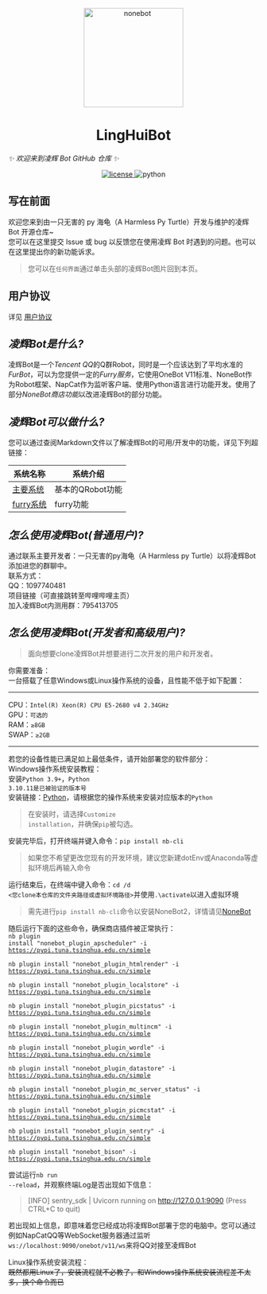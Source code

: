 <p align="center">
  <a href="https://github.com/Harmless-Turtle/LingHuiBot"><img src="http://q.qlogo.cn/headimg_dl?dst_uin=3806419216&spec=640&img_type=jpg" width="200" height="200" alt="nonebot"></a>
</p>

<h1 align="center">LingHuiBot</h1>

_✨ 欢迎来到凌辉 Bot GitHub 仓库 ✨_

<p align="center">
  <a href="./LICENSE">
    <img src="https://img.shields.io/github/license/cscs181/QQ-Github-Bot.svg" alt="license">
  </a>
  <img src="https://img.shields.io/badge/python-3.9+-blue.svg" alt="python">
</p>

## 写在前面

欢迎您来到由一只无害的 py 海龟（A Harmless Py Turtle）开发与维护的凌辉 Bot 开源仓库~ <br>
您可以在这里提交 Issue 或 bug 以反馈您在使用凌辉 Bot 时遇到的问题。也可以在这里提出你的新功能诉求。

> 您可以在`任何界面`通过单击头部的凌辉Bot图片回到本页。

## 用户协议

详见 [用户协议](./Markdown/User_Agreement.md)


<h2><em>凌辉Bot是什么?</em></h2>
凌辉Bot是一个<em>Tencent QQ</em>的Q群Robot，同时是一个应该达到了平均水准的<em>FurBot</em>，可以为您提供一定的<em>Furry服务</em>，它使用OneBot V11标准、NoneBot作为Robot框架、NapCat作为监听客户端、使用Python语言进行功能开发。使用了部分<em>NoneBot商店功能</em>以改进凌辉Bot的部分功能。

<h2><em>凌辉Bot可以做什么?</em></h2>
您可以通过查阅Markdown文件以了解凌辉Bot的可用/开发中的功能，详见下列超链接：<br>

|系统名称|系统介绍|
|---|---|
|<a href="./Markdown/Main_System.md">主要系统</a>|基本的QRobot功能|
|<a href="./Markdown/Furry_System.md">furry系统</a>|furry功能|

<h2><em>怎么使用凌辉Bot(普通用户)?</em></h2>
通过联系主要开发者：一只无害的py海龟（A Harmless py Turtle）以将凌辉Bot添加进您的群聊中。<br>
联系方式：<br>
QQ：1097740481<br>
项目链接（可直接跳转至哔哩哔哩主页）<br>
加入凌辉Bot内测用群：795413705

<h2><em>怎么使用凌辉Bot(开发者和高级用户)?</em></h2>

> 面向想要clone凌辉Bot并想要进行二次开发的用户和开发者。

你需要准备：<br>
一台搭载了任意Windows或Linux操作系统的设备，且性能不低于如下配置：

---

CPU：<code>Intel(R) Xeon(R) CPU E5-2680 v4 2.34GHz</code><br>
GPU：<code>可选的</code><br>
RAM：<code>≥8GB</code><br>
SWAP：<code>≥2GB</code><br>

----

若您的设备性能已满足如上最低条件，请开始部署您的软件部分：<br>
Windows操作系统安装教程：<br>
安装<code>Python 3.9+</code>，<code>Python 3.10.11是已被验证的版本号</code><br>
安装链接：<a href="https://www.python.org/">Python</a>，请根据您的操作系统来安装对应版本的<code>Python</code><br>

> 在安装时，请选择<code>Customize installation</code>，并确保<code>pip</code>被勾选。

安装完毕后，打开终端并键入命令：<code>pip install nb-cli</code>

> 如果您不希望更改您现有的开发环境，建议您新建dotEnv或Anaconda等虚拟环境后再输入命令

运行结束后，在终端中键入命令：<code>cd /d <您clone本仓库的文件夹路径或虚拟环境路径></code>并使用<code>.\activate</code>以进入虚拟环境

> 需先进行<code>pip install nb-cli</code>命令以安装NoneBot2，详情请见[NoneBot](https://nonebot.dev/)

随后运行下面的这些命令，确保商店插件被正常执行：<br>
<code>nb plugin install "nonebot_plugin_apscheduler" -i https://pypi.tuna.tsinghua.edu.cn/simple<br>
nb plugin install "nonebot_plugin_htmlrender" -i https://pypi.tuna.tsinghua.edu.cn/simple<br>
nb plugin install "nonebot_plugin_localstore" -i https://pypi.tuna.tsinghua.edu.cn/simple<br>
nb plugin install "nonebot_plugin_picstatus" -i https://pypi.tuna.tsinghua.edu.cn/simple<br>
nb plugin install "nonebot_plugin_multincm" -i https://pypi.tuna.tsinghua.edu.cn/simple<br>
nb plugin install "nonebot_plugin_wordle" -i https://pypi.tuna.tsinghua.edu.cn/simple<br>
nb plugin install "nonebot_plugin_datastore" -i https://pypi.tuna.tsinghua.edu.cn/simple<br>
nb plugin install "nonebot_plugin_mc_server_status" -i https://pypi.tuna.tsinghua.edu.cn/simple<br>
nb plugin install "nonebot_plugin_picmcstat" -i https://pypi.tuna.tsinghua.edu.cn/simple<br>
nb plugin install "nonebot_plugin_sentry" -i https://pypi.tuna.tsinghua.edu.cn/simple<br>
nb plugin install "nonebot_bison" -i https://pypi.tuna.tsinghua.edu.cn/simple</code>

尝试运行<code>nb run --reload</code>，并观察终端Log是否出现如下信息：

> [INFO] sentry_sdk | Uvicorn running on http://127.0.0.1:9090 (Press CTRL+C to quit)

若出现如上信息，即意味着您已经成功将凌辉Bot部署于您的电脑中。您可以通过例如NapCatQQ等WebSocket服务器通过监听<code>ws://localhost:9090/onebot/v11/ws</code>来将QQ对接至凌辉Bot

Linux操作系统安装流程：<br>
<s>既然都用Linux了，安装流程就不必教了，和Windows操作系统安装流程差不太多，换个命令而已</s>